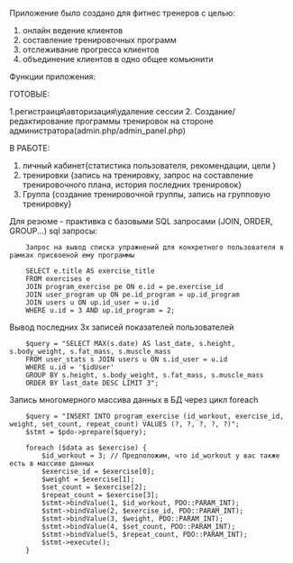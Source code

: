 Приложение было создано для фитнес тренеров с целью:
1. онлайн ведение клиентов
2. составление тренировочных программ
3. отслеживание прогресса клиентов
4. объединение клиентов в одно общее комьюнити

Функции приложения:

ГОТОВЫЕ:

1.регистраиця\авторизация\удаление сессии
2. Создание/редактирование программы тренировок на стороне администратора(admin.php/admin_panel.php)


В РАБОТЕ:
1. личный кабинет{статистика пользователя, рекомендации, цели }
2. тренировки {запись на тренировку, запрос на составление тренировочного плана, история последних тренировок}
3. Группа {создание тренировочной группы, запись на групповую тренировку}


Для резюме - практивка с базовыми SQL запросами (JOIN, ORDER, GROUP...)
sql запросы: 

        Запрос на вывод списка упражнений для конкретного пользователя в рамках присвоеной ему программы

        SELECT e.title AS exercise_title
        FROM exercises e
        JOIN program_exercise pe ON e.id = pe.exercise_id
        JOIN user_program up ON pe.id_program = up.id_program
        JOIN users u ON up.id_user = u.id
        WHERE u.id = 3 AND up.id_program = 2;


Вывод последних 3х записей показателей пользователей 

        $query = "SELECT MAX(s.date) AS last_date, s.height, s.body_weight, s.fat_mass, s.muscle_mass 
        FROM user_stats s JOIN users u ON s.id_user = u.id 
        WHERE u.id = '$idUser' 
        GROUP BY s.height, s.body_weight, s.fat_mass, s.muscle_mass 
        ORDER BY last_date DESC LIMIT 3";


Запись многомерного массива данных в БД через цикл foreach

        $query = "INSERT INTO program_exercise (id_workout, exercise_id, weight, set_count, repeat_count) VALUES (?, ?, ?, ?, ?)";
        $stmt = $pdo->prepare($query);

        foreach ($data as $exercise) {
            $id_workout = 3; // Предположим, что id_workout у вас также есть в массиве данных
            $exercise_id = $exercise[0];
            $weight = $exercise[1];
            $set_count = $exercise[2];
            $repeat_count = $exercise[3];
            $stmt->bindValue(1, $id_workout, PDO::PARAM_INT);
            $stmt->bindValue(2, $exercise_id, PDO::PARAM_INT);
            $stmt->bindValue(3, $weight, PDO::PARAM_INT);
            $stmt->bindValue(4, $set_count, PDO::PARAM_INT);
            $stmt->bindValue(5, $repeat_count, PDO::PARAM_INT);
            $stmt->execute();
        }
